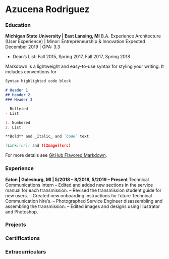 # Azucena Rodriguez

### Education

**Michigan State University | East Lansing, MI**
B.A. Experience Architecture (User Experience) | Minor: Entrepreneurship & Innovation 
Expected December 2019 | GPA: 3.3
- Dean’s List: Fall 2015, Spring 2017, Fall 2017, Spring 2018


Markdown is a lightweight and easy-to-use syntax for styling your writing. It includes conventions for

```markdown
Syntax highlighted code block

# Header 1
## Header 2
### Header 3

- Bulleted
- List

1. Numbered
2. List

**Bold** and _Italic_ and `Code` text

[Link](url) and ![Image](src)
```

For more details see [GitHub Flavored Markdown](https://guides.github.com/features/mastering-markdown/).

### Experience

**Eaton | Galesburg, MI | 5/2018 – 8/2018, 5/2019 – Present**
Technical Communications Intern
– Edited and added new sections in the service manual for each transmission.
– Revised the transmission student guide for new users.
– Created new onboarding instructions for future Technical Communication hire’s.
– Photographed Service Engineer disassembling and assembling the transmission.
– Edited images and designs using Illustrator and Photoshop.

### Projects

### Certifications

### Extracurriculars
